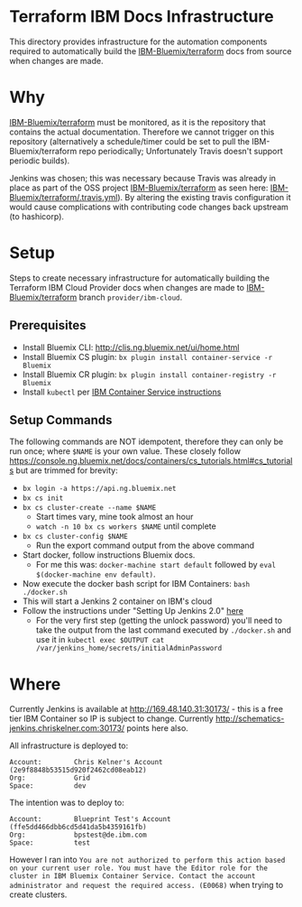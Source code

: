 # Terraform IBM Docs Infrastructure

This directory provides infrastructure for the automation components required to automatically build the [IBM-Bluemix/terraform](https://github.com/IBM-Bluemix/terraform) docs from source when changes are made.

# Why

[IBM-Bluemix/terraform](https://github.com/IBM-Bluemix/terraform/) must be monitored, as it is the repository that contains the actual documentation. Therefore we cannot trigger on this repository (alternatively a schedule/timer could be set to pull the IBM-Bluemix/terraform repo periodically; Unfortunately Travis doesn't support periodic builds).

Jenkins was chosen; this was necessary because Travis was already in place as part of the OSS project [IBM-Bluemix/terraform](https://github.com/IBM-Bluemix/terraform/) as seen here: [IBM-Bluemix/terraform/.travis.yml](https://github.com/IBM-Bluemix/terraform/blob/provider/ibm-cloud/.travis.yml)). By altering the existing travis configuration it would cause complications with contributing code changes back upstream (to hashicorp).

# Setup

Steps to create necessary infrastructure for automatically building the Terraform IBM Cloud Provider docs when changes are made to [IBM-Bluemix/terraform](https://github.com/IBM-Bluemix/terraform) branch `provider/ibm-cloud`.

## Prerequisites

- Install Bluemix CLI: http://clis.ng.bluemix.net/ui/home.html
- Install Bluemix CS plugin: `bx plugin install container-service -r Bluemix`
- Install Bluemix CR plugin: `bx plugin install container-registry -r Bluemix`
- Install `kubectl` per [IBM Container Service instructions](https://console.ng.bluemix.net/docs/containers/cs_tutorials.html#cs_tutorials)

## Setup Commands

The following commands are NOT idempotent, therefore they can only be run once; where `$NAME` is your own value. These closely follow https://console.ng.bluemix.net/docs/containers/cs_tutorials.html#cs_tutorials but are trimmed for brevity:

- `bx login -a https://api.ng.bluemix.net`
- `bx cs init`
- `bx cs cluster-create --name $NAME`
  - Start times vary, mine took almost an hour
  - `watch -n 10 bx cs workers $NAME` until complete
- `bx cs cluster-config $NAME`
  - Run the export command output from the above command
- Start docker, follow instructions Bluemix docs.
  - For me this was: `docker-machine start default` followed by `eval $(docker-machine env default)`.
- Now execute the docker bash script for IBM Containers: `bash ./docker.sh`
- This will start a Jenkins 2 container on IBM's cloud
- Follow the instructions under "Setting Up Jenkins 2.0" [here](https://www.cloudbees.com/blog/get-started-jenkins-20-docker)
  - For the very first step (getting the unlock password) you'll need to take the output from the last command executed by `./docker.sh` and use it in `kubectl exec $OUTPUT cat /var/jenkins_home/secrets/initialAdminPassword`

# Where

Currently Jenkins is available at http://169.48.140.31:30173/ - this is a free tier IBM Container so IP is subject to change. Currently http://schematics-jenkins.chriskelner.com:30173/ points here also.

All infrastructure is deployed to:
```
Account:        Chris Kelner's Account (2e9f8848b53515d920f2462cd08eab12)
Org:            Grid
Space:          dev
```

The intention was to deploy to:
```
Account:        Blueprint Test's Account (ffe5dd466dbb6cd5d41da5b4359161fb)
Org:            bpstest@de.ibm.com
Space:          test
```

However I ran into `You are not authorized to perform this action based on your current user role. You must have the Editor role for the cluster in IBM Bluemix Container Service. Contact the account administrator and request the required access. (E0068)` when trying to create clusters.
